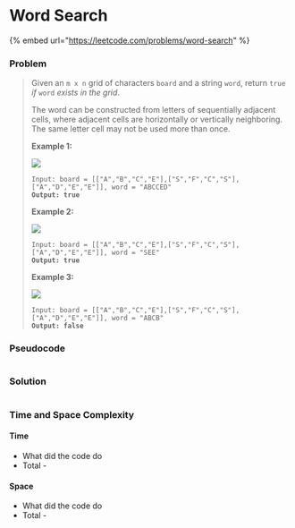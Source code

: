 # Word Search

{% embed url="https://leetcode.com/problems/word-search" %}

### Problem

> Given an `m x n` grid of characters `board` and a string `word`, return `true` _if_ `word` _exists in the grid_.
>
> The word can be constructed from letters of sequentially adjacent cells, where adjacent cells are horizontally or vertically neighboring. The same letter cell may not be used more than once.
>
> &#x20;
>
> **Example 1:**
>
> ![](https://assets.leetcode.com/uploads/2020/11/04/word2.jpg)
>
> <pre><code>Input: board = [["A","B","C","E"],["S","F","C","S"],["A","D","E","E"]], word = "ABCCED"
> <strong>Output: true</strong></code></pre>
>
> **Example 2:**
>
> ![](https://assets.leetcode.com/uploads/2020/11/04/word-1.jpg)
>
> <pre><code>Input: board = [["A","B","C","E"],["S","F","C","S"],["A","D","E","E"]], word = "SEE"
> <strong>Output: true</strong></code></pre>
>
> **Example 3:**
>
> ![](https://assets.leetcode.com/uploads/2020/10/15/word3.jpg)
>
> <pre><code>Input: board = [["A","B","C","E"],["S","F","C","S"],["A","D","E","E"]], word = "ABCB"
> <strong>Output: false</strong></code></pre>

### Pseudocode

```
```

### Solution

```
```

### Time and Space Complexity

#### Time

* What did the code do
* Total -

#### Space

* What did the code do
* Total -
